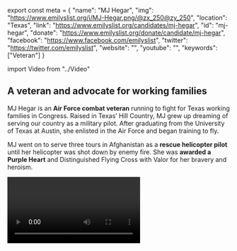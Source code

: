 export const meta = {
  "name": "MJ Hegar",
  "img": "https://www.emilyslist.org/i/MJ-Hegar.png/@zx_250@zy_250",
  "location": "Texas",
  "link": "https://www.emilyslist.org/candidates/mj-hegar",
  "id": "mj-hegar",
  "donate": "https://www.emilyslist.org/donate/candidate/mj-hegar",
  "facebook": "https://www.facebook.com/emilyslist",
  "twitter": "https://twitter.com/emilyslist",
  "website": "",
  "youtube": "",
  "keywords": ["Veteran"]
}

import Video from "../Video"

## A veteran and advocate for working families

MJ Hegar is an **Air Force combat veteran** running to fight for Texas working families in Congress. Raised in Texas’ Hill Country, MJ grew up dreaming of serving our country as a military pilot. After graduating from the University of Texas at Austin, she enlisted in the Air Force and began training to fly.

MJ went on to serve three tours in Afghanistan as a **rescue helicopter pilot** until her helicopter was shot down by enemy fire. She was **awarded a Purple Heart** and Distinguished Flying Cross with Valor for her bravery and heroism.


<Video id="Zi6v4CYNSIQ" />

She soon discovered that her options for a ground combat military job were limited because she is a woman. MJ partnered with the ACLU to successfully petition the U.S. Department of Defense to overturn the limitations.

She published a memoir in 2017, and a film adaptation is currently in production. MJ currently lives in Round Rock with her husband, two toddlers, and three stepchildren.


## An advocate for equal opportunity

MJ is a strong advocate for expanding opportunities for women and families. When she learned that she was unable to apply for a military job she wanted after she could no longer be a pilot, MJ set out to change the rules. She spent years traveling back and forth between Texas and Washington, D.C., meeting with policymakers at the Pentagon and on Capitol Hill and urging them to take action. MJ was one of the plaintiffs in the ACLU’s lawsuit against the U.S. secretary of defense, who ultimately repealed the combat exclusion policy that had been limiting women’s opportunities for advancement in the military. “I did a lot of good in D.C. fighting to open jobs for women in the military,” she has said. “But there is more to be done. We need to send people to Washington who have change management skills.”

## A new voice ready to fight for Texans in Congress

MJ won her primary and is now facing off against Republican incumbent Rep. John Carter, a Tea Party extremist who hasn’t faced a tough re-election challenge in years. “We must do better for our veterans, families, and seniors,” MJ has said. “Now is the time to come together to win in November and give Texans the present and available representation we deserve and have been sorely missing.” EMILY’s List strongly agrees, and that’s why we’re proud to be standing alongside this accomplished fighter to help her flip this seat.

